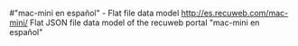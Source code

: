 #"mac-mini en español" - Flat file data model
http://es.recuweb.com/mac-mini/
Flat JSON file data model of the recuweb portal "mac-mini en español"
